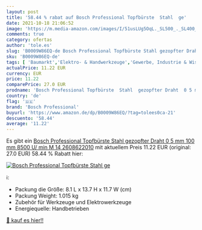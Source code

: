 ```yaml
---
layout: post
title: '58.44 % rabat auf Bosch Professional Topfbürste  Stahl  ge'
date: 2021-10-18 21:06:52
image: 'https://m.media-amazon.com/images/I/51usLUg5OqL._SL500_._SL400_.jpg'
comments: true
category: ofertas
author: 'tole.es'
slug: 'B0009W86EQ-de Bosch Professional Topfbürste Stahl gezopfter Draht 0 5 mm...'
sku: 'B0009W86EQ-de'
tags: [ 'Baumarkt','Elektro- & Handwerkzeuge','Gewerbe, Industrie & Wissenschaft','Industriebürsten','Industrielle Schleifmittel & Veredlungsprodukte','Schleifbürsten','Schleifmaschinen-Zubehör','Topfbürsten','Zubehör für Elektrowerkzeuge','bosch professional', ]
actualPrice: 11.22 EUR
currency: EUR
price: 11.22
comparePrice: 27.0 EUR
prodname: 'Bosch Professional Topfbürste  Stahl  gezopfter Draht  0 5 mm  100 mm  8500 U/ min  M 14  2608622010'
country: 'de'
flag: '🇩🇪'
brand: 'Bosch Professional'
buyurl: 'https://www.amazon.de/dp/B0009W86EQ/?tag=tolees0ca-21'
descuento: '58.44'
average: '11.22'
---
```


Es gibt ein [Bosch Professional Topfbürste  Stahl  gezopfter Draht  0 5 mm  100 mm  8500 U/ min  M 14  2608622010](https://www.amazon.de/dp/B0009W86EQ/?tag=tolees0ca-21) mit aktuellem Preis 11.22 EUR (original: 27.0 EUR) 58.44 % Rabatt hier:

[![Bosch Professional Topfbürste  Stahl  ge](https://m.media-amazon.com/images/I/51usLUg5OqL._SL500_._SL400_.jpg)](https://www.amazon.de/dp/B0009W86EQ/?tag=tolees0ca-21)

ℹ️:

- Packung die Größe: 8.1 L x 13.7 H x 11.7 W (cm)
- Packung Weight: 1.015 kg
- Zubehör für Werkzeuge und Elektrowerkzeuge
- Energiequelle: Handbetrieben

[🛒 kauf es hier!!](https://www.amazon.de/dp/B0009W86EQ/?tag=tolees0ca-21)

